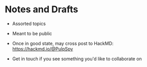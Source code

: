 # Notes and Drafts

* Assorted topics

* Meant to be public
* Once in good state, may cross post to HackMD: https://hackmd.io/@PulpSpy
* Get in touch if you see something you'd like to collaborate on
